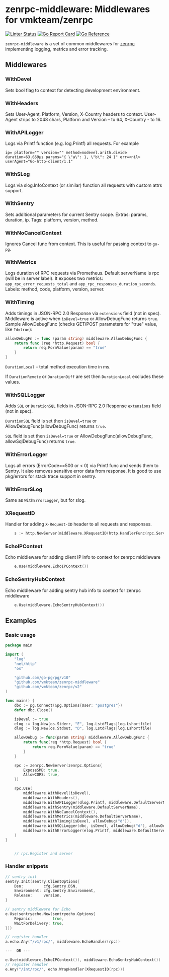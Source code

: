 # zenrpc-middleware: Middlewares for vmkteam/zenrpc

[![Linter Status](https://github.com/vmkteam/zenrpc-middleware/actions/workflows/golangci-lint.yml/badge.svg?branch=master)](https://github.com/vmkteam/zenrpc-middleware/actions)
[![Go Report Card](https://goreportcard.com/badge/github.com/vmkteam/zenrpc-middleware)](https://goreportcard.com/report/github.com/vmkteam/zenrpc-middleware)
[![Go Reference](https://pkg.go.dev/badge/github.com/vmkteam/zenrpc-middleware.svg)](https://pkg.go.dev/github.com/vmkteam/zenrpc-middleware)

`zenrpc-middleware` is a set of common middlewares for [zenrpc](https://github.com/vmkteam/zenrpc) implementing logging,
metrics and error tracking.

## Middlewares

### WithDevel

Sets bool flag to context for detecting development environment.

### WithHeaders
    
Sets User-Agent, Platform, Version, X-Country headers to context. User-Agent strips to 2048 chars, Platform and Version – to 64, X-Country - to 16.

### WithAPILogger

Logs via Printf function (e.g. log.Printf) all requests. For example

```text
ip= platform="" version="" method=nodevel.arith.divide duration=63.659µs params="{ \"a\": 1, \"b\": 24 }" err=<nil> userAgent="Go-http-client/1.1"
```

### WithSLog

Logs via slog.InfoContext (or similar) function all requests with custom attrs support.

### WithSentry

Sets additional parameters for current Sentry scope. Extras: params, duration, ip. Tags: platform,
version, method.

### WithNoCancelContext

Ignores Cancel func from context. This is useful for passing context to `go-pg`.

### WithMetrics

Logs duration of RPC requests via Prometheus. Default serverName is rpc (will be in server label).
It exposes two metrics: `app_rpc_error_requests_total` and `app_rpc_responses_duration_seconds`.
Labels: method, code, platform, version, server.

### WithTiming

Adds timings in JSON-RPC 2.0 Response via `extensions` field (not in spec). Middleware is active
when `isDevel=true` or AllowDebugFunc returns `true`. Sample AllowDebugFunc (checks GET/POST parameters for "true"
value, like `?d=true`):

```go
allowDebugFn := func (param string) middleware.AllowDebugFunc {
    return func (req *http.Request) bool {
        return req.FormValue(param) == "true"
    }
}
```

`DurationLocal` – total method execution time in ms.

If `DurationRemote` or `DurationDiff` are set then `DurationLocal` excludes these values.

### WithSQLLogger

Adds `SQL` or `DurationSQL` fields in JSON-RPC 2.0 Response `extensions` field (not in spec).

`DurationSQL` field is set then  `isDevel=true` or AllowDebugFunc(allowDebugFunc) returns `true`.

`SQL` field is set then `isDevel=true` or AllowDebugFunc(allowDebugFunc, allowSqlDebugFunc) returns `true`.

### WithErrorLogger

Logs all errors (ErrorCode==500 or < 0) via Printf func and sends them to Sentry. It also removes
sensitive error data from response. It is good to use pkg/errors for stack trace support in sentry.

### WithErrorSLog

Same as `WithErrorLogger`, but for slog.

### XRequestID

Handler for adding `X-Request-ID` header to all requests and responses.

```go
	s := http.NewServer(middleware.XRequestID(http.HandlerFunc(rpc.ServeHTTP)))
```

### EchoIPContext

Echo middleware for adding client IP info to context for zenrpc middleware

```go
    e.Use(middleware.EchoIPContext())
```

### EchoSentryHubContext

Echo middleware for adding sentry hub info to context for zenrpc middleware

```go
    e.Use(middleware.EchoSentryHubContext())
```

## Examples

### Basic usage

```go
package main

import (
	"log"
	"net/http"
	"os"

	"github.com/go-pg/pg/v10"
	"github.com/vmkteam/zenrpc-middleware"
	"github.com/vmkteam/zenrpc/v2"
)

func main() {
	dbс := pg.Connect(&pg.Options{User: "postgres"})
	defer dbс.Close()

	isDevel := true
	elog := log.New(os.Stderr, "E", log.LstdFlags|log.Lshortfile)
	dlog := log.New(os.Stdout, "D", log.LstdFlags|log.Lshortfile)

	allowDebug := func(param string) middleware.AllowDebugFunc {
		return func(req *http.Request) bool {
			return req.FormValue(param) == "true"
		}
	}

	rpc := zenrpc.NewServer(zenrpc.Options{
		ExposeSMD: true,
		AllowCORS: true,
	})

	rpc.Use(
		middleware.WithDevel(isDevel),
		middleware.WithHeaders(),
		middleware.WithAPILogger(dlog.Printf, middleware.DefaultServerName),
		middleware.WithSentry(middleware.DefaultServerName),
		middleware.WithNoCancelContext(),
		middleware.WithMetrics(middleware.DefaultServerName),
		middleware.WithTiming(isDevel, allowDebug("d")),
		middleware.WithSQLLogger(dbc, isDevel, allowDebug("d"), allowDebug("s")),
		middleware.WithErrorLogger(elog.Printf, middleware.DefaultServerName),
	)
}


    // rpc.Register and server
```

### Handler snippets

```go
// sentry init
sentry.Init(sentry.ClientOptions{
    Dsn:         cfg.Sentry.DSN,
    Environment: cfg.Sentry.Environment,
    Release:     version,
}

// sentry middleware for Echo
e.Use(sentryecho.New(sentryecho.Options{
    Repanic:         true,
    WaitForDelivery: true,
}))

// register handler
a.echo.Any("/v1/rpc/", middleware.EchoHandler(rpc))

---  OR ---

e.Use(middleware.EchoIPContext()), middleware.EchoSentryHubContext())
// register handler
e.Any("/int/rpc/", echo.WrapHandler(XRequestID(rpc)))

```
